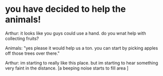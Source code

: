 # you have decided to help the animals!

Arthur: it looks like you guys could use a hand. do you wnat help with collecting fruits?

Animals: "yes please it would help us a ton. you can start by picking apples off those trees over there."

Arthur: im starting to really like this place. but im starting to hear something very faint in the distance. [a beeping noise starts to fill area ]

